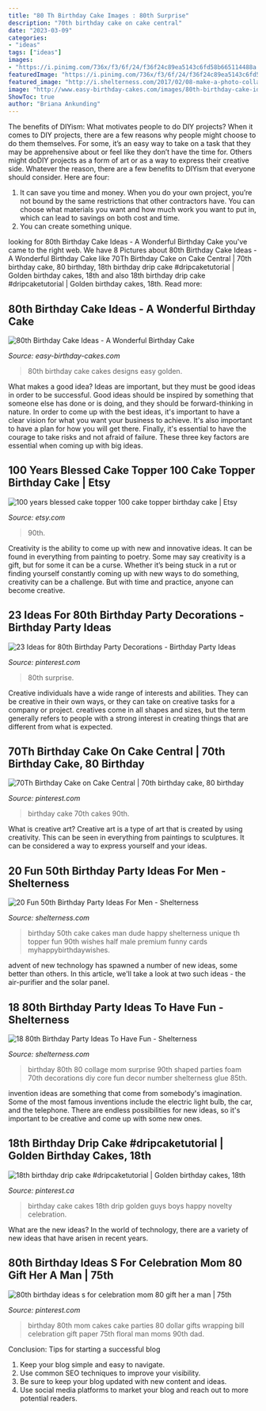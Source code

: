 ```yaml
---
title: "80 Th Birthday Cake Images : 80th Surprise"
description: "70th birthday cake on cake central"
date: "2023-03-09"
categories:
- "ideas"
tags: ["ideas"]
images:
- "https://i.pinimg.com/736x/f3/6f/24/f36f24c89ea5143c6fd58b665114488a.jpg"
featuredImage: "https://i.pinimg.com/736x/f3/6f/24/f36f24c89ea5143c6fd58b665114488a.jpg"
featured_image: "http://i.shelterness.com/2017/02/08-make-a-photo-collage-shaped-as-80.jpg"
image: "http://www.easy-birthday-cakes.com/images/80th-birthday-cake-ideas.jpg"
ShowToc: true
author: "Briana Ankunding"
---
```



The benefits of DIYism: What motivates people to do DIY projects?
When it comes to DIY projects, there are a few reasons why people might choose to do them themselves. For some, it’s an easy way to take on a task that they may be apprehensive about or feel like they don’t have the time for. Others might doDIY projects as a form of art or as a way to express their creative side. Whatever the reason, there are a few benefits to DIYism that everyone should consider. Here are four: 
1) It can save you time and money. When you do your own project, you’re not bound by the same restrictions that other contractors have. You can choose what materials you want and how much work you want to put in, which can lead to savings on both cost and time. 
2) You can create something unique.

	

		
looking for 80th Birthday Cake Ideas - A Wonderful Birthday Cake you've came to the right web. We have 8 Pictures about 80th Birthday Cake Ideas - A Wonderful Birthday Cake like 70Th Birthday Cake on Cake Central | 70th birthday cake, 80 birthday, 18th birthday drip cake #dripcaketutorial | Golden birthday cakes, 18th and also 18th birthday drip cake #dripcaketutorial | Golden birthday cakes, 18th. Read more:
		
    
## 80th Birthday Cake Ideas - A Wonderful Birthday Cake

<img loading=lazy src="http://www.easy-birthday-cakes.com/images/80th-birthday-cake-ideas.jpg" onerror="this.onerror=null;this.src='https://tse2.mm.bing.net/th?id=OIP.f4JJwSX_TOWJP-8tKjuJ2gHaFk&amp;pid=15.1';" alt="80th Birthday Cake Ideas - A Wonderful Birthday Cake">

_Source: easy-birthday-cakes.com_

>80th birthday cake cakes designs easy golden. 

	

What makes a good idea?
Ideas are important, but they must be good ideas in order to be successful. Good ideas should be inspired by something that someone else has done or is doing, and they should be forward-thinking in nature. In order to come up with the best ideas, it's important to have a clear vision for what you want your business to achieve. It's also important to have a plan for how you will get there. Finally, it's essential to have the courage to take risks and not afraid of failure. These three key factors are essential when coming up with big ideas.

    
## 100 Years Blessed Cake Topper 100 Cake Topper Birthday Cake | Etsy

<img loading=lazy src="https://i.etsystatic.com/14115440/r/il/1340d5/1404321134/il_794xN.1404321134_pm2x.jpg" onerror="this.onerror=null;this.src='https://tse2.mm.bing.net/th?id=OIP.af2gTR2sZDF03ogeINIA0QHaKC&amp;pid=15.1';" alt="100 years blessed cake topper 100 cake topper birthday cake | Etsy">

_Source: etsy.com_

>90th. 

	

Creativity is the ability to come up with new and innovative ideas. It can be found in everything from painting to poetry. Some may say creativity is a gift, but for some it can be a curse. Whether it’s being stuck in a rut or finding yourself constantly coming up with new ways to do something, creativity can be a challenge. But with time and practice, anyone can become creative.

    
## 23 Ideas For 80th Birthday Party Decorations - Birthday Party Ideas

<img loading=lazy src="https://i.pinimg.com/736x/40/ab/55/40ab5576bc9aaa18b9e0557efff7f575.jpg" onerror="this.onerror=null;this.src='https://tse1.mm.bing.net/th?id=OIP.46N-wunizCTds7Y0n2JicAHaJ3&amp;pid=15.1';" alt="23 Ideas for 80th Birthday Party Decorations - Birthday Party Ideas">

_Source: pinterest.com_

>80th surprise. 

	

Creative individuals have a wide range of interests and abilities. They can be creative in their own ways, or they can take on creative tasks for a company or project. creatives come in all shapes and sizes, but the term generally refers to people with a strong interest in creating things that are different from what is expected.

    
## 70Th Birthday Cake On Cake Central | 70th Birthday Cake, 80 Birthday

<img loading=lazy src="https://i.pinimg.com/736x/f3/6f/24/f36f24c89ea5143c6fd58b665114488a.jpg" onerror="this.onerror=null;this.src='https://tse3.mm.bing.net/th?id=OIP.f60EKffRhm_e2ZVmwQ2gAgHaJ3&amp;pid=15.1';" alt="70Th Birthday Cake on Cake Central | 70th birthday cake, 80 birthday">

_Source: pinterest.com_

>birthday cake 70th cakes 90th. 

	

What is creative art?
Creative art is a type of art that is created by using creativity. This can be seen in everything from paintings to sculptures. It can be considered a way to express yourself and your ideas.

    
## 20 Fun 50th Birthday Party Ideas For Men - Shelterness

<img loading=lazy src="http://i.shelterness.com/2017/02/15-50th-birthday-cake-vintage-dude-for-a-man.jpg" onerror="this.onerror=null;this.src='https://tse2.mm.bing.net/th?id=OIP.vYP4U5uZzJqbsIBEFSXSXAHaJ4&amp;pid=15.1';" alt="20 Fun 50th Birthday Party Ideas For Men - Shelterness">

_Source: shelterness.com_

>birthday 50th cake cakes man dude happy shelterness unique th topper fun 90th wishes half male premium funny cards myhappybirthdaywishes. 

	

advent of new technology has spawned a number of new ideas, some better than others. In this article, we'll take a look at two such ideas - the air-purifier and the solar panel.

    
## 18 80th Birthday Party Ideas To Have Fun - Shelterness

<img loading=lazy src="http://i.shelterness.com/2017/02/08-make-a-photo-collage-shaped-as-80.jpg" onerror="this.onerror=null;this.src='https://tse1.mm.bing.net/th?id=OIP.Jnh6anFpANNXCRsWeo0JsQHaFj&amp;pid=15.1';" alt="18 80th Birthday Party Ideas To Have Fun - Shelterness">

_Source: shelterness.com_

>birthday 80th 80 collage mom surprise 90th shaped parties foam 70th decorations diy core fun decor number shelterness glue 85th. 

	

invention ideas are something that come from somebody's imagination. Some of the most famous inventions include the electric light bulb, the car, and the telephone. There are endless possibilities for new ideas, so it's important to be creative and come up with some new ones.

    
## 18th Birthday Drip Cake #dripcaketutorial | Golden Birthday Cakes, 18th

<img loading=lazy src="https://i.pinimg.com/736x/89/c7/91/89c791c752be2e6d101b9e3b4af46906.jpg" onerror="this.onerror=null;this.src='https://tse4.mm.bing.net/th?id=OIP.CipUuMe6PaT4VTszkCNjywHaJ3&amp;pid=15.1';" alt="18th birthday drip cake #dripcaketutorial | Golden birthday cakes, 18th">

_Source: pinterest.ca_

>birthday cake cakes 18th drip golden guys boys happy novelty celebration. 

	

What are the new ideas?
In the world of technology, there are a variety of new ideas that have arisen in recent years.

    
## 80th Birthday Ideas S For Celebration Mom 80 Gift Her A Man | 75th

<img loading=lazy src="https://i.pinimg.com/736x/15/dc/48/15dc48c0b543bae562a8b5d432dcf77f.jpg" onerror="this.onerror=null;this.src='https://tse3.mm.bing.net/th?id=OIP.VTqj04w7WVhKfzRG0eKp8wHaJ3&amp;pid=15.1';" alt="80th birthday ideas s for celebration mom 80 gift her a man | 75th">

_Source: pinterest.com_

>birthday 80th mom cakes cake parties 80 dollar gifts wrapping bill celebration gift paper 75th floral man moms 90th dad. 

	

Conclusion: Tips for starting a successful blog
1. Keep your blog simple and easy to navigate.
2. Use common SEO techniques to improve your visibility.
3. Be sure to keep your blog updated with new content and ideas.
4. Use social media platforms to market your blog and reach out to more potential readers.

